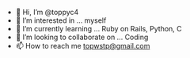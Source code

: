 - 👋 Hi, I’m @toppyc4
- 👀 I’m interested in ... myself 
- 🌱 I’m currently learning ... Ruby on Rails, Python, C
- 💞️ I’m looking to collaborate on ... Coding
- 📫 How to reach me topwstp@gmail.com

<!---
toppyc4/toppyc4 is a ✨ special ✨ repository because its `README.md` (this file) appears on your GitHub profile.
You can click the Preview link to take a look at your changes.
--->
